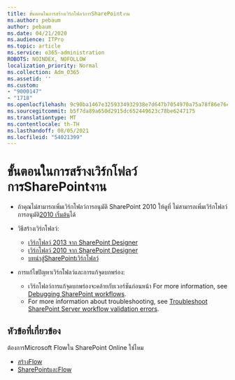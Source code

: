 ```yaml
---
title: ขั้นตอนในการสร้างเวิร์กโฟลว์การSharePointงาน
ms.author: pebaum
author: pebaum
ms.date: 04/21/2020
ms.audience: ITPro
ms.topic: article
ms.service: o365-administration
ROBOTS: NOINDEX, NOFOLLOW
localization_priority: Normal
ms.collection: Adm_O365
ms.assetid: ''
ms.custom:
- "9000147"
- "1718"
ms.openlocfilehash: 9c90ba1467e3259334932938e7d647b7054970a75a78f86e76e503d7295670df
ms.sourcegitcommit: b5f7da89a650d2915dc652449623c78be6247175
ms.translationtype: MT
ms.contentlocale: th-TH
ms.lasthandoff: 08/05/2021
ms.locfileid: "54021399"
---
```

# <a name="steps-to-create-a-sharepoint-workflow"></a>ขั้นตอนในการสร้างเวิร์กโฟลว์การSharePointงาน

- ถ้าคุณไม่สามารถเพิ่มเวิร์กโฟลว์การอนุมัติ SharePoint 2010 ให้ดูที่ ไม่สามารถเพิ่มเวิร์กโฟลว์การอนุมัติ[2010 เริ่มต้น](https://docs.microsoft.com/alchemyinsights/can-t-add-default-2010-approval-workflow)ได้
- วิธีสร้างเวิร์กโฟลว์:
    - [เวิร์กโฟลว์ 2013 จาก SharePoint Designer](https://docs.microsoft.com/sharepoint/dev/general-development/creating-a-workflow-by-using-sharepoint-designer-and-the-sharepoint-wo)
    - [เวิร์กโฟลว์ 2010 จาก SharePoint Designer](https://support.office.com/article/introduction-to-designing-and-customizing-workflows-32c9c0bf-5e20-4f74-8b9c-d3ea79f2962b)
    - [บทนําสู่SharePointเวิร์กโฟลว์](https://support.office.com/article/introduction-to-sharepoint-workflow-07982276-54e8-4e17-8699-5056eff4d9e3)

- การแก้ไขปัญหาเวิร์กโฟลว์และการแก้จุดบกพร่อง:
    - เวิร์กโฟลว์การแก้จุดบกพร่องจะคล้ายกับเวอร์ชันก่อนหน้า  For more information, see [Debugging SharePoint workflows](https://docs.microsoft.com/sharepoint/dev/general-development/debugging-sharepoint-server-workflows).
    - For more information about troubleshooting, see [Troubleshoot SharePoint Server workflow validation errors](https://docs.microsoft.com/sharepoint/dev/general-development/troubleshooting-sharepoint-server-workflow-validation-errors-in-visio).
 

## <a name="related-topics"></a>หัวข้อที่เกี่ยวข้อง
ต้องการMicrosoft Flowใน SharePoint Online ใช่ไหม
- [สร้างFlow](https://support.office.com/article/Create-a-flow-for-a-list-or-library-in-SharePoint-Online-or-OneDrive-for-Business-a9c3e03b-0654-46af-a254-20252e580d01) 
- [SharePointและFlow](https://flow.microsoft.com/blog/sharepoint-and-flow/) 



